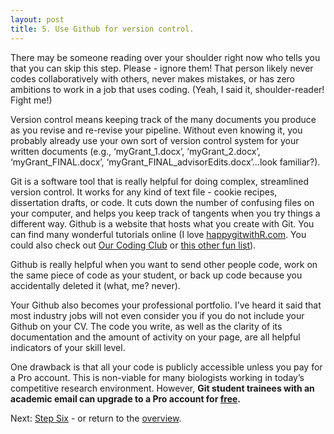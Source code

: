 ```yaml
---
layout: post
title: 5. Use Github for version control.
---
```

There may be someone reading over your shoulder right now who tells you that you can skip this step. Please - ignore them! That person likely never codes collaboratively with others, never makes mistakes, or has zero ambitions to work in a job that uses coding. (Yeah, I said it, shoulder-reader! Fight me!)

Version control means keeping track of the many documents you produce as you revise and re-revise your pipeline. Without even knowing it, you probably already use your own sort of version control system for your written documents (e.g., ‘myGrant_1.docx’, ‘myGrant_2.docx’, ‘myGrant_FINAL.docx’, ‘myGrant_FINAL_advisorEdits.docx’...look familiar?). 

Git is a software tool that is really helpful for doing complex, streamlined version control. It works for any kind of text file - cookie recipes, dissertation drafts, or code. It cuts down the number of confusing files on your computer, and helps you keep track of tangents when you try things a different way. Github is a website that hosts what you create with Git. You can find many wonderful tutorials online (I love <a href = 'https://happygitwithr.com/'>happygitwithR.com</a>. You could also check out <a href = 'https://ourcodingclub.github.io/2017/02/27/git.html'>Our Coding Club</a> or <a href='https://www.ncbi.nlm.nih.gov/pmc/articles/PMC4945047/'>this other fun list</a>).

Github is really helpful when you want to send other people code, work on the same piece of code as your student, or back up code because you accidentally deleted it (what, me? never).

Your Github also becomes your professional portfolio. I’ve heard it said that most industry jobs will not even consider you if you do not include your Github on your CV. The code you write, as well as the clarity of its documentation and the amount of activity on your page, are all helpful indicators of your skill level.

One drawback is that all your code is publicly accessible unless you pay for a Pro account. This is non-viable for many biologists working in today’s competitive research environment. However, <b>Git student trainees with an academic email can upgrade to a Pro account for <a href='https://education.github.com/pack'>free</a>.</b> 

Next: [Step Six](https://kmuench.github.io/2020/03/18/step-6/) - or return to the [overview](https://kmuench.github.io/2020/03/18/ten-steps-to-bioinf/).
